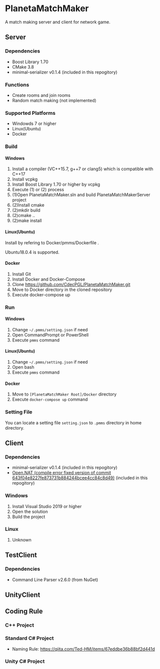 # PlanetaMatchMaker

A match making server and client for network game.

## Server

### Dependencies

- Boost Library 1.70
- CMake 3.8
- minimal-serializer v0.1.4 (included in this repogitory)

### Functions

- Create rooms and join rooms
- Random match making (not implemented)

### Supported Platforms

- Windowds 7 or higher
- Linux(Ubuntu)
- Docker

### Build

#### Windows

1. Install a compiler (VC++15.7, g++7 or clang5) which is compatible with C++17
1. Install vcpkg
1. Install Boost Library 1.70 or higher by vcpkg
1. Execute (1) or (2) process
1. (1)Open PlanetaMatchMaker.sln and build PlanetaMatchMakerServer project
1. (2)Install cmake
1. (2)mkdir build
1. (2)cmake ..
1. (2)make install

#### Linux(Ubuntu)

Install by refering to Docker/pmms/Dockerfile .

Ubuntu18.0.4 is supported.

#### Docker

1. Install Git
1. Install Docker and Docker-Compose
1. Clone https://github.com/CdecPGL/PlanetaMatchMaker.git
1. Move to Docker directory in the cloned repository
1. Execute docker-compose up

### Run

#### Windows

1. Change `~/.pmms/setting.json` if need
1. Open CommandPrompt or PowerShell
1. Execute `pmms` command

#### Linux(Ubuntu)

1. Change `~/.pmms/setting.json` if need
1. Open bash
1. Execute `pmms` command

#### Docker

1. Move to `[PlanetaMatchMaker Root]/Docker` directory
1. Execute `docker-compose up` command

### Setting File

You can locate a setting file `setting.json` to `.pmms` directory in home directory.

## Client

### Dependencies

- minimal-serializer v0.1.4 (included in this repogitory)
- [Open.NAT (compile error fixed version of commit 643f04e8227fe873731b884244bcee4cc84c8d49)](https://github.com/lontivero/Open.NAT) (included in this repogitory)

### Windows

1. Install Visual Studio 2019 or higher
1. Open the solution
1. Build the project

### Linux

1. Unknown

## TestClient

### Dependencies

- Command Line Parser v2.6.0 (from NuGet)

## UnityClient

## Coding Rule

### C++ Project

### Standard C# Project

- Naming Rule: https://qiita.com/Ted-HM/items/67eddbe36b88bf2d441d

### Unity C# Project
